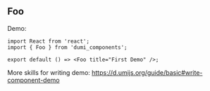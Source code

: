 
## Foo

Demo:

```tsx
import React from 'react';
import { Foo } from 'dumi_components';

export default () => <Foo title="First Demo" />;
```

More skills for writing demo: https://d.umijs.org/guide/basic#write-component-demo
